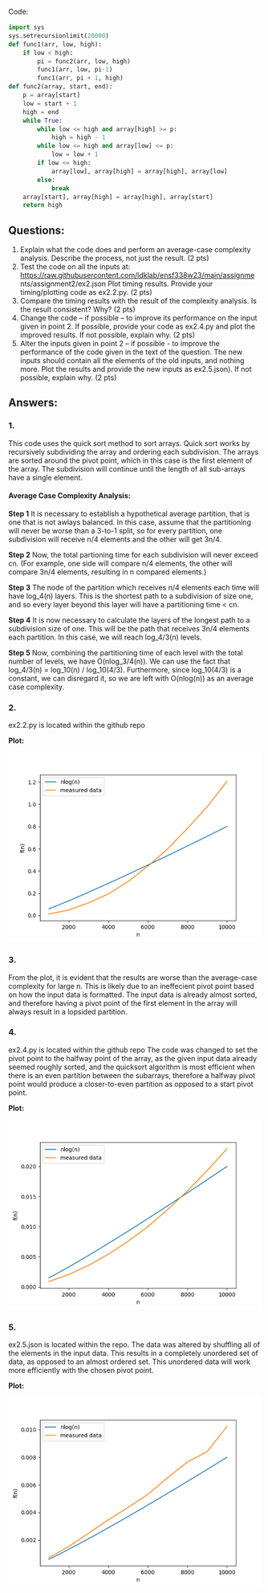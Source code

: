 Code:

``` python
import sys
sys.setrecursionlimit(20000)
def func1(arr, low, high):
    if low < high:
        pi = func2(arr, low, high)
        func1(arr, low, pi-1)
        func1(arr, pi + 1, high)
def func2(array, start, end):
    p = array[start]
    low = start + 1
    high = end
    while True:
        while low <= high and array[high] >= p:
            high = high - 1
        while low <= high and array[low] <= p:
            low = low + 1
        if low <= high:
            array[low], array[high] = array[high], array[low]
        else:
            break
    array[start], array[high] = array[high], array[start]
    return high
```

## Questions:
1. Explain what the code does and perform an average-case complexity analysis. Describe
the process, not just the result. (2 pts)
2. Test the code on all the inputs at:
https://raw.githubusercontent.com/ldklab/ensf338w23/main/assignme
nts/assignment2/ex2.json
Plot timing results. Provide your timing/plotting code as ex2.2.py. (2 pts)
3. Compare the timing results with the result of the complexity analysis. Is the result
consistent? Why? (2 pts)
4. Change the code – if possible – to improve its performance on the input given in point 2.
If possible, provide your code as ex2.4.py and plot the improved results. If not possible,
explain why. (2 pts)
5. Alter the inputs given in point 2 – if possible - to improve the performance of the code
given in the text of the question. The new inputs should contain all the elements of the
old inputs, and nothing more. Plot the results and provide the new inputs as ex2.5.json).
If not possible, explain why. (2 pts)


## Answers:
### 1. 
This code uses the quick sort method to sort arrays. Quick sort works by recursively subdividing the array and
ordering each subdivision. The arrays are sorted around the pivot point, which in this case is the first element of
the array. The subdivision will continue until the length of all sub-arrays have a single element.

#### Average Case Complexity Analysis:
 
 __Step 1__
It is necessary to establish a hypothetical average partition, that is one that is not awlays balanced.
In this case, assume that the partitioning will never be worse than a 3-to-1 split, so for every partition,
one subdivision will receive n/4 elements and the other will get 3n/4. 

__Step 2__
Now, the total partioning time for each subdivision will never exceed cn. (For example, one side will compare n/4
elements, the other will compare 3n/4 elements, resulting in n compared elements.)

__Step 3__
The node of the partition which receives n/4 elements each time will have log_4(n) layers. This is the shortest path to
a subdivision of size one, and so every layer beyond this layer will have a partitioning time < cn.

__Step 4__
It is now necessary to calculate the layers of the longest path to a subdivision size of one. This will be the path
that receives 3n/4 elements each partition. In this case, we will reach log_4/3(n) levels.

__Step 5__
Now, combining the partitioning time of each level with the total number of levels, we have O(nlog_3/4(n)).
We can use the fact that log_4/3(n) = log_10(n) / log_10(4/3). Furthermore, since log_10(4/3) is a constant, we can
disregard it, so we are left with O(nlog(n)) as an average case complexity.

### 2.
ex2.2.py is located within the github repo

__Plot:__

![2.2](ex2.2.png)

### 3.
From the plot, it is evident that the results are worse than the average-case complexity for large n. This is likely due
to an ineffecient pivot point based on how the input data is formatted. The input data is already almost sorted, and therefore
having a pivot point of the first element in the array will always result in a lopsided partition. 

### 4.
ex2.4.py is located within the github repo
The code was changed to set the pivot point to the halfway point of the array, as the given input
data already seemed roughly sorted, and the quicksort algorithm is most efficient when there is an even partition
between the subarrays, therefore a halfway pivot point would produce a closer-to-even partition as opposed to a
start pivot point.

__Plot:__

![2.4](ex2.4.png)

### 5.
ex2.5.json is located within the repo.
The data was altered by shuffling all of the elements in the input data. This results in a completely unordered set of
data, as opposed to an almost ordered set. This unordered data will work more efficiently with the chosen pivot
point.

__Plot:__

![2.5](ex2.5.png)